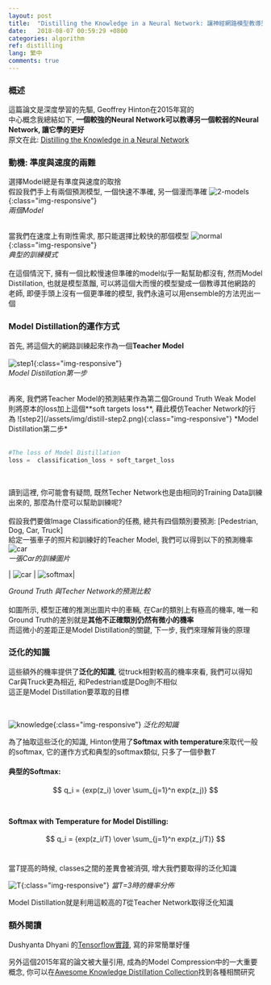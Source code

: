 ```yaml
---
layout: post
title:  "Distilling the Knowledge in a Neural Network: 讓神經網路模型教導另一個模型"
date:   2018-08-07 00:59:29 +0800
categories: algorithm
ref: distilling
lang: 繁中
comments: true
---
```

### **概述**
這篇論文是深度學習的先驅, Geoffrey Hinton在2015年寫的  
中心概念我總結如下, **一個較強的Neural Network可以教導另一個較弱的Neural Network, 讓它學的更好**  
原文在此: [Distilling the Knowledge in a Neural Network](https://arxiv.org/abs/1503.02531)  


### **動機: 準度與速度的兩難**
選擇Model總是有準度與速度的取捨   
假設我們手上有兩個預測模型, 一個快速不準確, 另一個漫而準確
![2-models](/assets/img/distill-2models.png){:class="img-responsive"}  
*兩個Model*  
<br />

當我們在速度上有剛性需求, 那只能選擇比較快的那個模型
![normal](/assets/img/distill-normal.png){:class="img-responsive"}  
*典型的訓練模式*  
<br />
在這個情況下, 擁有一個比較慢速但準確的model似乎一點幫助都沒有, 然而Model Distillation, 也就是模型蒸餾, 可以將這個大而慢的模型變成一個教導其他網路的老師, 即便手頭上沒有一個更準確的模型, 我們永遠可以用ensemble的方法兜出一個  


### **Model Distillation的運作方式**
首先, 將這個大的網路訓練起來作為一個**Teacher Model**  
<br />
![step1](/assets/img/distill-step1.png){:class="img-responsive"}  
*Model Distillation第一步*
<br />

<br />
再來, 我們將Teacher Model的預測結果作為第二個Ground Truth  
Weak Model則將原本的loss加上這個**soft targets loss**, 藉此模仿Teacher Network的行為  
![step2](/assets/img/distill-step2.png){:class="img-responsive"}  
*Model Distillation第二步*
<br />
<br />


``` Python
#The loss of Model Distillation
loss =  classification_loss + soft_target_loss
```  
<br />

讀到這裡, 你可能會有疑問, 既然Techer Network也是由相同的Training Data訓練出來的, 那麼為什麼可以幫助訓練呢?  
<br />
假設我們要做Image Classification的任務, 總共有四個類別要預測: [Pedestrian, Dog, Car, Truck]  
給定一張車子的照片和訓練好的Teacher Model, 我們可以得到以下的預測機率  
![car](/assets/img/distill-car.jpg)  
*一張Car的訓練圖片*
<br />

| ![car](/assets/img/distill-gt.png) | ![softmax](/assets/img/distill-softmax.png)|

*Ground Truth 與Techer Network的預測比較*  
<br />
如圖所示, 模型正確的推測出圖片中的車輛, 在Car的類別上有極高的機率, 唯一和Ground Truth的差別就是**其他不正確類別仍然有微小的機率**  
而這微小的差距正是Model Distillation的關鍵, 下一步, 我們來理解背後的原理  

### **泛化的知識**
這些額外的機率提供了**泛化的知識**, 從truck相對較高的機率來看, 我們可以得知Car與Truck更為相近, 和Pedestrian或是Dog則不相似  
這正是Model Distillation要萃取的目標  



<br />




![knowledge](/assets/img/distill-knowledge.png){:class="img-responsive"}
*泛化的知識*
<br />

為了抽取這些泛化的知識, Hinton使用了**Softmax with temperature**來取代一般的softmax, 它的運作方式和典型的softmax類似, 只多了一個參數*T*

#### 典型的Softmax:
$$
q_i = {exp(z_i) \over \sum_{j=1}^n exp(z_j)}
$$
<br />


#### Softmax with Temperature for Model Distilling:
$$
q_i = {exp(z_i/T) \over \sum_{j=1}^n exp(z_j/T)}
$$
<br />

當*T*提高的時候, classes之間的差異會被消弭, 增大我們要取得的泛化知識  

![T](/assets/img/distill-softmax-T.png){:class="img-responsive"}
*當T=3時的機率分佈*
<br />

Model Distillation就是利用這較高的*T*從Teacher Network取得泛化知識

### **額外閱讀**

Dushyanta Dhyani 的[Tensorflow實踐](https://github.com/DushyantaDhyani/kdtf), 寫的非常簡單好懂  

另外這個2015年寫的論文被大量引用, 成為的Model Compression中的一大重要概念, 你可以在[Awesome Knowledge Distillation Collection](https://github.com/dkozlov/awesome-knowledge-distillation)找到各種相關研究
